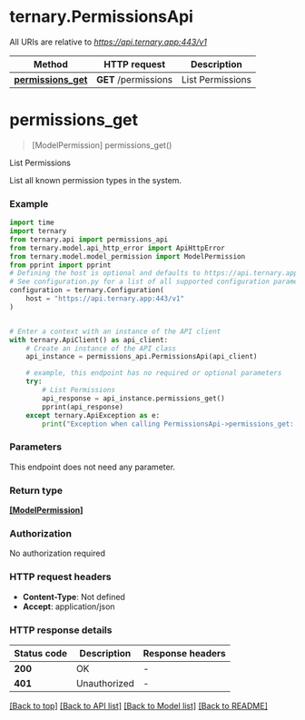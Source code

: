# ternary.PermissionsApi

All URIs are relative to *https://api.ternary.app:443/v1*

Method | HTTP request | Description
------------- | ------------- | -------------
[**permissions_get**](PermissionsApi.md#permissions_get) | **GET** /permissions | List Permissions


# **permissions_get**
> [ModelPermission] permissions_get()

List Permissions

List all known permission types in the system.

### Example

```python
import time
import ternary
from ternary.api import permissions_api
from ternary.model.api_http_error import ApiHttpError
from ternary.model.model_permission import ModelPermission
from pprint import pprint
# Defining the host is optional and defaults to https://api.ternary.app:443/v1
# See configuration.py for a list of all supported configuration parameters.
configuration = ternary.Configuration(
    host = "https://api.ternary.app:443/v1"
)


# Enter a context with an instance of the API client
with ternary.ApiClient() as api_client:
    # Create an instance of the API class
    api_instance = permissions_api.PermissionsApi(api_client)

    # example, this endpoint has no required or optional parameters
    try:
        # List Permissions
        api_response = api_instance.permissions_get()
        pprint(api_response)
    except ternary.ApiException as e:
        print("Exception when calling PermissionsApi->permissions_get: %s\n" % e)
```

### Parameters
This endpoint does not need any parameter.

### Return type

[**[ModelPermission]**](ModelPermission.md)

### Authorization

No authorization required

### HTTP request headers

 - **Content-Type**: Not defined
 - **Accept**: application/json

### HTTP response details
| Status code | Description | Response headers |
|-------------|-------------|------------------|
**200** | OK |  -  |
**401** | Unauthorized |  -  |

[[Back to top]](#) [[Back to API list]](../README.md#documentation-for-api-endpoints) [[Back to Model list]](../README.md#documentation-for-models) [[Back to README]](../README.md)

